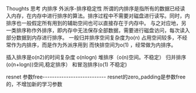 Thoughts 思考
内排序 外派序-排序稳定性
所谓的内排序是指所有的数据已经读入内存，在内存中进行排序的算法。排序过程中不需要对磁盘进行读写。同时，内排序也一般假定所有用到的辅助空间也可以直接存在于内存中。
与之对应地，另一类排序称作外排序，即内存中无法保存全部数据，需要进行磁盘访问，每次读入部分数据到内存进行排序。
一般归并排序空间复杂度为o(n) 占用空间较多，不经常作为内排序，而是作为外派序用到 而快排空间为o(1) ，经常做为内排序。

插入排序是o(n2)的时间复杂度 o(nlogn) 堆排序（o(n)空间。不稳定） 归并排序(o(n+logn))空间,稳定排序） 和冒泡排序(o(1) 不稳定)

resnet 参数free---------------------------
resnet的zero_padding是参数free的，不增加新的学习参数
